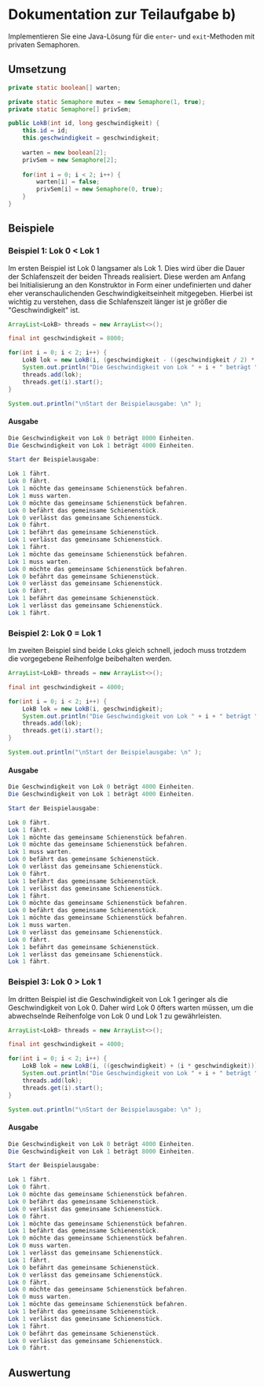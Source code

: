 # Dokumentation zur Teilaufgabe b)
Implementieren Sie eine Java-Lösung für die `enter`- und `exit`-Methoden mit privaten Semaphoren.

## Umsetzung


```java
private static boolean[] warten;

private static Semaphore mutex = new Semaphore(1, true);
private static Semaphore[] privSem;

public LokB(int id, long geschwindigkeit) {
    this.id = id;                          
    this.geschwindigkeit = geschwindigkeit; 
       
    warten = new boolean[2];
    privSem = new Semaphore[2];
    
    for(int i = 0; i < 2; i++) {
        warten[i] = false;
        privSem[i] = new Semaphore(0, true);
    }
}
```        
    
## Beispiele


### Beispiel 1: Lok 0 < Lok 1
Im ersten Beispiel ist Lok 0 langsamer als Lok 1. Dies wird über die Dauer der Schlafenszeit der beiden Threads
realisiert. Diese werden am Anfang bei Initialisierung an den Konstruktor in Form einer undefinierten und daher eher
veranschaulichenden Geschwindigkeitseinheit mitgegeben. Hierbei ist wichtig zu verstehen, dass die Schlafenszeit länger
ist je größer die "Geschwindigkeit" ist.

```java
ArrayList<LokB> threads = new ArrayList<>();

final int geschwindigkeit = 8000;

for(int i = 0; i < 2; i++) {
    LokB lok = new LokB(i, (geschwindigkeit - ((geschwindigkeit / 2) * i)));
    System.out.println("Die Geschwindigkeit von Lok " + i + " beträgt " + (geschwindigkeit - ((geschwindigkeit / 2) * i)) + " Einheiten.");
    threads.add(lok);
    threads.get(i).start();
}

System.out.println("\nStart der Beispielausgabe: \n" );
```

#### Ausgabe


```java
Die Geschwindigkeit von Lok 0 beträgt 8000 Einheiten.
Die Geschwindigkeit von Lok 1 beträgt 4000 Einheiten.

Start der Beispielausgabe: 

Lok 1 fährt.
Lok 0 fährt.
Lok 1 möchte das gemeinsame Schienenstück befahren.
Lok 1 muss warten.
Lok 0 möchte das gemeinsame Schienenstück befahren.
Lok 0 befährt das gemeinsame Schienenstück.
Lok 0 verlässt das gemeinsame Schienenstück.
Lok 0 fährt.
Lok 1 befährt das gemeinsame Schienenstück.
Lok 1 verlässt das gemeinsame Schienenstück.
Lok 1 fährt.
Lok 1 möchte das gemeinsame Schienenstück befahren.
Lok 1 muss warten.
Lok 0 möchte das gemeinsame Schienenstück befahren.
Lok 0 befährt das gemeinsame Schienenstück.
Lok 0 verlässt das gemeinsame Schienenstück.
Lok 0 fährt.
Lok 1 befährt das gemeinsame Schienenstück.
Lok 1 verlässt das gemeinsame Schienenstück.
Lok 1 fährt.
```

### Beispiel 2: Lok 0 = Lok 1
Im zweiten Beispiel sind beide Loks gleich schnell, jedoch muss trotzdem die vorgegebene Reihenfolge beibehalten werden.

```java
ArrayList<LokB> threads = new ArrayList<>();

final int geschwindigkeit = 4000;

for(int i = 0; i < 2; i++) {
    LokB lok = new LokB(i, geschwindigkeit);
    System.out.println("Die Geschwindigkeit von Lok " + i + " beträgt " + geschwindigkeit + " Einheiten.");
    threads.add(lok);
    threads.get(i).start();
}

System.out.println("\nStart der Beispielausgabe: \n" );
```

#### Ausgabe


```java
Die Geschwindigkeit von Lok 0 beträgt 4000 Einheiten.
Die Geschwindigkeit von Lok 1 beträgt 4000 Einheiten.

Start der Beispielausgabe: 

Lok 0 fährt.
Lok 1 fährt.
Lok 1 möchte das gemeinsame Schienenstück befahren.
Lok 0 möchte das gemeinsame Schienenstück befahren.
Lok 1 muss warten.
Lok 0 befährt das gemeinsame Schienenstück.
Lok 0 verlässt das gemeinsame Schienenstück.
Lok 0 fährt.
Lok 1 befährt das gemeinsame Schienenstück.
Lok 1 verlässt das gemeinsame Schienenstück.
Lok 1 fährt.
Lok 0 möchte das gemeinsame Schienenstück befahren.
Lok 0 befährt das gemeinsame Schienenstück.
Lok 1 möchte das gemeinsame Schienenstück befahren.
Lok 1 muss warten.
Lok 0 verlässt das gemeinsame Schienenstück.
Lok 0 fährt.
Lok 1 befährt das gemeinsame Schienenstück.
Lok 1 verlässt das gemeinsame Schienenstück.
Lok 1 fährt.
```

### Beispiel 3: Lok 0 > Lok 1
Im dritten Beispiel ist die Geschwindigkeit von Lok 1 geringer als die Geschwindigkeit von Lok 0. Daher wird Lok 0
öfters warten müssen, um die abwechselnde Reihenfolge von Lok 0 und Lok 1 zu gewährleisten.

```java
ArrayList<LokB> threads = new ArrayList<>();

final int geschwindigkeit = 4000;

for(int i = 0; i < 2; i++) {
    LokB lok = new LokB(i, ((geschwindigkeit) + (i * geschwindigkeit)));
    System.out.println("Die Geschwindigkeit von Lok " + i + " beträgt " + ((geschwindigkeit) + (i * geschwindigkeit)) + " Einheiten.");
    threads.add(lok);
    threads.get(i).start();
}

System.out.println("\nStart der Beispielausgabe: \n" );
```

#### Ausgabe


```java
Die Geschwindigkeit von Lok 0 beträgt 4000 Einheiten.
Die Geschwindigkeit von Lok 1 beträgt 8000 Einheiten.

Start der Beispielausgabe: 

Lok 1 fährt.
Lok 0 fährt.
Lok 0 möchte das gemeinsame Schienenstück befahren.
Lok 0 befährt das gemeinsame Schienenstück.
Lok 0 verlässt das gemeinsame Schienenstück.
Lok 0 fährt.
Lok 1 möchte das gemeinsame Schienenstück befahren.
Lok 1 befährt das gemeinsame Schienenstück.
Lok 0 möchte das gemeinsame Schienenstück befahren.
Lok 0 muss warten.
Lok 1 verlässt das gemeinsame Schienenstück.
Lok 1 fährt.
Lok 0 befährt das gemeinsame Schienenstück.
Lok 0 verlässt das gemeinsame Schienenstück.
Lok 0 fährt.
Lok 0 möchte das gemeinsame Schienenstück befahren.
Lok 0 muss warten.
Lok 1 möchte das gemeinsame Schienenstück befahren.
Lok 1 befährt das gemeinsame Schienenstück.
Lok 1 verlässt das gemeinsame Schienenstück.
Lok 1 fährt.
Lok 0 befährt das gemeinsame Schienenstück.
Lok 0 verlässt das gemeinsame Schienenstück.
Lok 0 fährt.
```

## Auswertung
